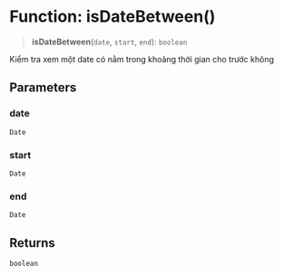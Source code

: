 # Function: isDateBetween()

> **isDateBetween**(`date`, `start`, `end`): `boolean`

Kiểm tra xem một date có nằm trong khoảng thời gian cho trước không

## Parameters

### date

`Date`

### start

`Date`

### end

`Date`

## Returns

`boolean`
